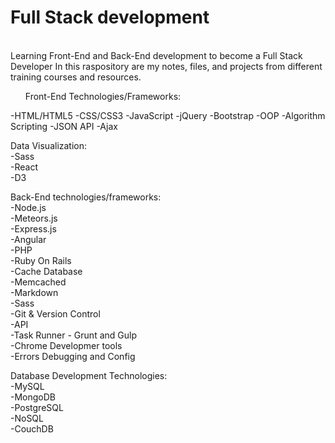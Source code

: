 <h1>Full Stack development</h1>
<br>Learning Front-End and Back-End development to become a Full Stack Developer
In this raspository are my notes, files, and projects from different training courses and resources.

<ul>Front-End Technologies/Frameworks:</ul>
<il>-HTML/HTML5</il>
<il>-CSS/CSS3</il>
<il>-JavaScript</il>
<il>-jQuery</il>
<il>-Bootstrap</il>
<il>-OOP</il>
<il>-Algorithm Scripting</il>
<il>-JSON API</il>
<il>-Ajax</il>
  
Data Visualization:
<br>-Sass
<br>-React
<br>-D3
 
Back-End technologies/frameworks:
<br>-Node.js
<br>-Meteors.js
<br>-Express.js
<br>-Angular
<br>-PHP
<br>-Ruby On Rails
<br>-Cache Database
<br>-Memcached
<br>-Markdown
<br>-Sass
<br>-Git & Version Control
<br>-API
<br>-Task Runner - Grunt and Gulp
<br>-Chrome Developmer tools
<br>-Errors Debugging and Config
  
Database Development Technologies:
<br>-MySQL
<br>-MongoDB
<br>-PostgreSQL
<br>-NoSQL
<br>-CouchDB
  
  
  
  
